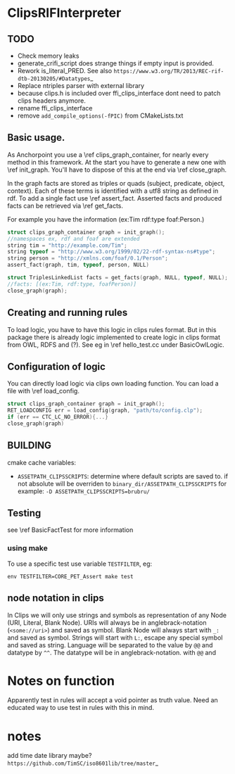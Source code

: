 # ClipsRIFInterpreter

## TODO

* Check memory leaks
* generate_crifi_script does strange things if empty input is provided.
* Rework is_literal_PRED. See also `https://www.w3.org/TR/2013/REC-rif-dtb-20130205/#Datatypes`_ 
* Replace ntriples parser with external library
* because clips.h is included over ffi_clips_interface dont need to patch 
    clips headers anymore.
* rename ffi_clips_interface
* remove  `add_compile_options(-fPIC)` from CMakeLists.txt

## Basic usage.

As Anchorpoint you use a \ref clips_graph_container, for nearly every
method in this framework.
At the start you have to generate a new one with \ref init_graph.
You'll have to dispose of this at the end via \ref close_graph.

In the graph facts are stored
as triples or quads (subject, predicate, object, context).
Each of these terms is identified with a utf8 string as defined in rdf.
To add a single fact use \ref assert_fact.
Asserted facts and produced facts can be retrieved via \ref get_facts.

For example you have the information (ex:Tim rdf:type foaf:Person.)

```C
struct clips_graph_container graph = init_graph();
//namespaces ex, rdf and foaf are extended
string tim = "http://example.com/Tim";
string typeof = "http://www.w3.org/1999/02/22-rdf-syntax-ns#type";
string person = "http://xmlns.com/foaf/0.1/Person";
assert_fact(graph, tim, typeof, person, NULL)

struct TriplesLinkedList facts = get_facts(graph, NULL, typeof, NULL);
//facts: [(ex:Tim, rdf:type, foafPerson)]
close_graph(graph);
```

## Creating and running rules

To load logic, you have to have this logic in clips rules format. But in this
package there is already logic implemented to create logic in clips format
from OWL, RDFS and (?). See eg in \ref hello_test.cc under BasicOwlLogic.


## Configuration of logic

You can directly load logic via clips own loading function. You can load a file
with \ref load_config.

```C
struct clips_graph_container graph = init_graph();
RET_LOADCONFIG err = load_config(graph, "path/to/config.clp");
if (err == CTC_LC_NO_ERROR){...}
close_graph(graph)
```

## BUILDING

cmake cache variables:

* `ASSETPATH_CLIPSSCRIPTS`: determine where default scripts are saved to.
  if not absolute will be overriden to `binary_dir/ASSETPATH_CLIPSSCRIPTS`
  for example: `-D ASSETPATH_CLIPSSCRIPTS=brubru/`

## Testing

see \ref BasicFactTest for more information

### using make

To use a specific test use variable `TESTFILTER`, eg:

```
env TESTFILTER=CORE_PET_Assert make test
```

## node notation in clips

In Clips we will only use strings and symbols as representation of any Node 
(URI, Literal, Blank Node).
URIs will always be in anglebrack-notation (`<some://uri>`) and saved as symbol.
Blank Node will always start with `_:` and saved as symbol.
Strings will start with `L:`, escape any special symbol and saved as string.
Language will be separated to the value by `@@` and datatype by `^^`.
The datatype will be in anglebrack-notation.
with `@@` and 


# Notes on function

Apparently test in rules will accept a void pointer as truth value.
Need an educated way to use test in rules with this in mind.






# notes

add time date library maybe? `https://github.com/TimSC/iso8601lib/tree/master`_
